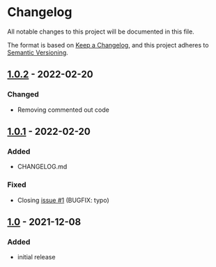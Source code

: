 # Changelog
All notable changes to this project will be documented in this file.

The format is based on [Keep a Changelog](https://keepachangelog.com/en/1.0.0/),
and this project adheres to [Semantic Versioning](https://semver.org/spec/).

## [1.0.2] - 2022-02-20

### Changed
- Removing commented out code

## [1.0.1] - 2022-02-20

### Added
- CHANGELOG.md

### Fixed
- Closing [issue #1](https://github.com/My-KWin-Scripts/selective-virtual-desktops/issues/1) (BUGFIX: typo)

## [1.0] - 2021-12-08

### Added
- initial release


[Unreleased]: https://github.com/Unraid-kernel-module/unraid-driver/compare/3.0.0-0.0.1+naked-module...development

[1.0]: https://github.com/My-KWin-Scripts/selective-virtual-desktops/tree/1.0

[1.0.1]: https://github.com/My-KWin-Scripts/selective-virtual-desktops/compare/1.0...1.0.1

[1.0.2]: https://github.com/My-KWin-Scripts/selective-virtual-desktops/compare/1.0.1...1.0.2

